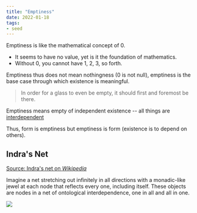 ```yaml
---
title: "Emptiness"
date: 2022-01-18
tags:
- seed
---
```


Emptiness is like the mathematical concept of 0.
- It seems to have no value, yet is it the foundation of mathematics.
- Without 0, you cannot have 1, 2, 3, so forth.

Emptiness thus does not mean nothingness (0 is not null), emptiness is the base case through which existence is meaningful.

> In order for a glass to even be empty, it should first and foremost be there.

Emptiness means empty of independent existence -- all things are [interdependent](thoughts/interdependence.md)

Thus, form is emptiness but emptiness is form (existence is to depend on others).

## Indra's Net
[Source: Indra's net on *Wikipedia*](https://en.wikipedia.org/wiki/Indra%27s_net)

Imagine a net stretching out infinitely in all directions with a monadic-like jewel at each node that reflects every one, including itself. These objects are nodes in a net of ontological interdependence, one in all and all in one.

![](thoughts/images/Indra's%20Net.png)